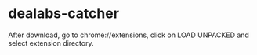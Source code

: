 # dealabs-catcher

After download, go to chrome://extensions, click on LOAD UNPACKED and select extension directory.

